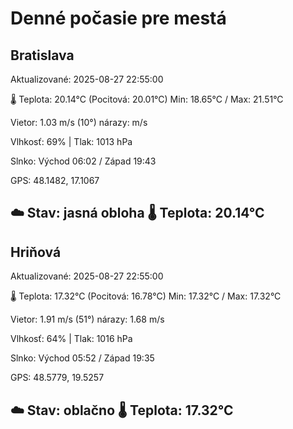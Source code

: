 ﻿# Denné počasie pre mestá

## Bratislava
Aktualizované: 2025-08-27 22:55:00

🌡️ Teplota: 20.14°C 
(Pocitová: 20.01°C)
Min: 18.65°C / Max: 21.51°C

Vietor: 1.03 m/s    (10°) 
nárazy:  m/s

Vlhkosť: 69% | Tlak: 1013 hPa

Slnko: Východ 06:02 / Západ 19:43

GPS: 48.1482, 17.1067

☁️ Stav: jasná obloha        🌡️ Teplota: 20.14°C
---

## Hriňová
Aktualizované: 2025-08-27 22:55:00

🌡️ Teplota: 17.32°C 
(Pocitová: 16.78°C)
Min: 17.32°C / Max: 17.32°C

Vietor: 1.91 m/s (51°)
nárazy: 1.68 m/s

Vlhkosť: 64% | Tlak: 1016 hPa

Slnko: Východ 05:52 / Západ 19:35

GPS: 48.5779, 19.5257

☁️ Stav: oblačno        🌡️ Teplota: 17.32°C
---
